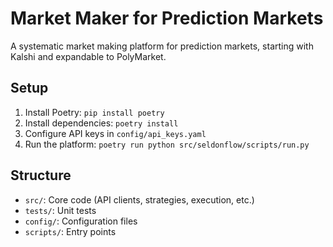 # Market Maker for Prediction Markets

A systematic market making platform for prediction markets, starting with Kalshi and expandable to PolyMarket.

## Setup
1. Install Poetry: `pip install poetry`
2. Install dependencies: `poetry install`
3. Configure API keys in `config/api_keys.yaml`
4. Run the platform: `poetry run python src/seldonflow/scripts/run.py`

## Structure
- `src/`: Core code (API clients, strategies, execution, etc.)
- `tests/`: Unit tests
- `config/`: Configuration files
- `scripts/`: Entry points
